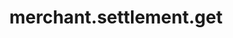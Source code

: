 ---
layout: SpecialLayout
title: merchant.settlement.get
description: Endpoint description...
api: merchant
schema: merchant.settlement
operationId: merchant.settlement.get
operation: get
method: get
authLevel: SECRET
authRoles: Any
---